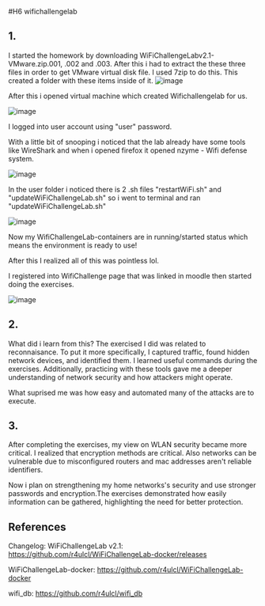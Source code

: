#H6 wifichallengelab

## 1. 

I started the homework by downloading WiFiChallengeLabv2.1-VMware.zip.001, .002 and .003. After this i had to extract the these three files in order to get VMware virtual disk file. I used 7zip to do this. This created
a folder with these items inside of it. 
![image](https://github.com/user-attachments/assets/f55ea6bf-7e29-4fce-9916-6cf7ddefb8a9)

After this i opened virtual machine which created Wifichallengelab for us. 

![image](https://github.com/user-attachments/assets/42e62ce0-85a7-462b-88dc-6233b860c079)

I logged into user account using "user" password. 

With a little bit of snooping i noticed that the lab already have some tools like WireShark and when i opened firefox it opened nzyme - Wifi defense system.

![image](https://github.com/user-attachments/assets/955b97c2-6339-4ff5-9bd5-3476c5056ecc)

In the user folder i noticed there is 2 .sh files "restartWiFi.sh" and "updateWiFiChallengeLab.sh" so i went to terminal and ran "updateWiFiChallengeLab.sh"

![image](https://github.com/user-attachments/assets/91c85e1a-3176-4cc4-a7c5-9173038596a5)

Now my WifiChallengeLab-containers are in running/started status which means the environment is ready to use!

After this I realized all of this was pointless lol. 

I registered into WifiChallenge page that was linked in moodle then started doing the exercises.

![image](https://github.com/user-attachments/assets/5db6d74f-015d-42b7-abd0-b88f77e660f3)

## 2. 

What did i learn from this? The exercised I did was related to reconnaisance. To put it more specifically, I captured traffic, found hidden network devices, and identified them. I learned useful commands during the exercises. Additionally, practicing with these tools gave me a deeper understanding of network security and how attackers might operate.

What suprised me was how easy and automated many of the attacks are to execute.

## 3.

After completing the exercises, my view on WLAN security became more critical. I realized that encryption methods are critical. Also networks can be vulnerable due to misconfigured routers and mac addresses aren't reliable identifiers.

Now i plan on strengthening my home networks's security and use stronger passwords and encryption.The exercises demonstrated how easily information can be gathered, highlighting the need for better protection.



## References

Changelog: WiFiChallengeLab v2.1: https://github.com/r4ulcl/WiFiChallengeLab-docker/releases

WiFiChallengeLab-docker: https://github.com/r4ulcl/WiFiChallengeLab-docker

wifi_db: https://github.com/r4ulcl/wifi_db
